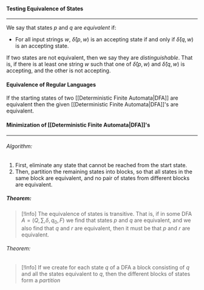 #### Testing Equivalence of States
---
We say that states $p$ and $q$ are $equivalent$ if:

- For all input strings $w$, $\hat\delta(p,w)$ is an accepting state if and only if $\hat\delta(q,w)$ is an accepting state.

If  two states are not equivalent, then we say they are $distinguishable$. That is, if there is at least one string $w$ such that one of $\hat\delta(p,w)$ and $\hat\delta(q,w)$ is accepting, and the other is not accepting.

#### Equivalence of Regular Languages
If the starting states of two [[Deterministic Finite Automata|DFA]] are equivalent then the given [[Deterministic Finite Automata|DFA]]'s are equivalent.

#### Minimization of [[Deterministic Finite Automata|DFA]]'s
---

###### Algorithm:
1. First, eliminate any state that cannot be reached from the start state.
2. Then, partition the remaining states into blocks, so that all states in the same block are equivalent, and no pair of states from different blocks are equivalent.


##### Theorem: 
> [!Info]
> The equivalence of states is transitive. That is, if in some DFA $A = (Q, \sum, \delta, q_0, F)$ we find that states $p$ and $q$ are equivalent, and we also find that $q$ and $r$ are equivalent, then it must be that $p$ and $r$ are equivalent.

###### Theorem: 
> [!Info]
> If we create for each state $q$ of a DFA a block consisting of $q$ and all the states equivalent to $q$, then the different blocks of states form a $partition$ 